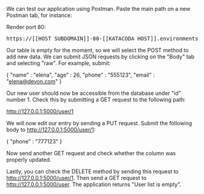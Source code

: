 We can test our application using Postman. Paste the main path on a new Postman tab, for instance:

Render port 80: <pre>https://[[HOST_SUBDOMAIN]]-80-[[KATACODA_HOST]].environments.katacoda.com/user</pre>

Our table is empty for the moment, so we will select the POST method to add new data. We can submit JSON requests by clicking on the "Body" tab and selecting "raw". For example, submit:


  { "name" : "elena", "age" : 26, "phone" : "555123", "email" : "elena@devon.com" }


Our new user should now be accessible from the database under "id" number 1. Check this by submitting a GET request to the following path:

http://127.0.0.1:5000/user/1

We will now edit our entry by sending a PUT request. Submit the following body to http://127.0.0.1:5000/user/1:

  { "phone" : "777123" }

Now send another GET request and check whether the column was properly updated.

Lastly, you can check the DELETE method by sending this request to http://127.0.0.1:5000/user/1. Then send a GET request to http://127.0.0.1:5000/user. The application returns "User list is empty".
